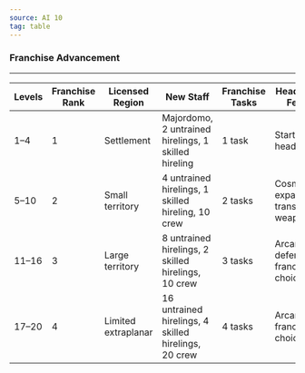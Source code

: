 ```yaml
---
source: AI 10
tag: table
---
```


### Franchise Advancement
---
|Levels|Franchise Rank|Licensed Region|New Staff|Franchise Tasks|Headquarters Features|Costs|
|----|----|----|----|----|----|----|
|1–4|1|Settlement|Majordomo, 2 untrained hirelings, 1 skilled hireling|1 task|Starter headquarters|× 1|
|5–10|2|Small territory|4 untrained hirelings, 1 skilled hireling, 10 crew|2 tasks|Cosmetic, expansion, transportation, weapon|× 1.5|
|11–16|3|Large territory|8 untrained hirelings, 2 skilled hirelings, 10 crew|3 tasks|Arcane, defensive, franchise choice|× 3|
|17–20|4|Limited extraplanar|16 untrained hirelings, 4 skilled hirelings, 20 crew|4 tasks|Arcane, franchise choice, secret|× 5|
